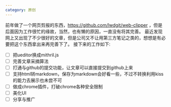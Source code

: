 ```yaml
---
category: 原创
---
```



前年做了一个网页剪报的东西，https://github.com/lwdgit/web-clipper ，但是后面因为工作很忙的缘故，当然，也有懒的原因，一直没有将其完善。
最近发现网上又出现了不少很好的文章，但是公司又不让用第三方笔记之类的，想想是有必要把这个东西拿出来再完善下了。
接下来的工作如下:

 - [ ] 把ueditor换成mithril.js
 - [ ] 完善文章采摘算法
 - [ ] 打通与github的提交功能，让文章可以直接提交到github上来
 - [ ] 支持html转markdown，保存为markdown会好看一些，不过不转换利用kiss的能力去展示也未尝不可
 - [ ] 做成chrome插件，打破chrome各种安全限制
 - [ ] 美化UI
 - [ ] 分享与推广
